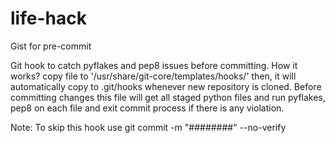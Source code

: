 life-hack
=========

Gist for pre-commit

Git hook to catch pyflakes and pep8 issues before committing.
How it works?
copy file to '/usr/share/git-core/templates/hooks/' then,
it will automatically copy to .git/hooks whenever new repository is cloned.
Before committing changes this file will get all staged python files
and run pyflakes, pep8 on each file and exit commit process if there is any
violation.

Note: To skip this hook use git commit -m "########" --no-verify
